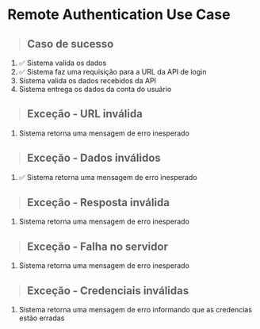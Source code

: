 # Remote Authentication Use Case

> ## Caso de sucesso
1.  ✅ Sistema valida os dados
2.  ✅ Sistema faz uma requisição para a URL da API de login
3.  Sistema valida os dados recebidos da API
4.  Sistema entrega os dados da conta do usuário

> ## Exceção - URL inválida
1.  Sistema retorna uma mensagem de erro inesperado

> ## Exceção - Dados inválidos
1.  ✅ Sistema retorna uma mensagem de erro inesperado

> ## Exceção - Resposta inválida
1.  Sistema retorna uma mensagem de erro inesperado

> ## Exceção - Falha no servidor
1.  Sistema retorna uma mensagem de erro inesperado

> ## Exceção - Credenciais inválidas
1.  Sistema retorna uma mensagem de erro informando que as credencias estão erradas